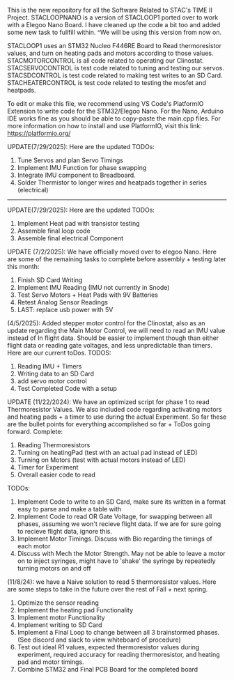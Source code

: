 This is the new repository for all the Software Related to STAC's TIME II Project.
STACLOOPNANO is a version of STACLOOP1 ported over to work with a Elegoo Nano Board. I have cleaned up the code a bit too and added some new task to fullfill within.
^We will be using this version from now on.

STACLOOP1 uses an STM32 Nucleo F446RE Board to Read thermoresistor values, and turn on heating pads and motors according to those values.
STACMOTORCONTROL is all code related to operating our Clinostat.
STACSERVOCONTROL is test code related to tuning and testing our servos.
STACSDCONTROL is test code related to making test writes to an SD Card.
STACHEATERCONTROL is test code related to testing the mosfet and heatpads.

To edit or make this file, we recommend using VS Code's PlatformIO Extension to write code for the STM32/Elegoo Nano. For the Nano, Arduino IDE works fine as you should be able to copy-paste the main.cpp files. For more information on how to install and use PlatformIO, visit this link: 
https://platformio.org/

UPDATE(7/29/2025): Here are the updated TODOs:
1. Tune Servos and plan Servo Timings
2. Implement IMU Function for phase swapping
3. Integrate IMU component to Breadboard.
4.  Solder Thermistor to longer wires and heatpads together in series (electrical)

----------------------------------------------------------------------------------------------------------------------------------------------------------------------------------------------------------------

UPDATE(7/29/2025): Here are the updated TODOs:
1. Implement Heat pad with transistor testing
2. Assemble final loop code
3. Assemble final electrical Component

UPDATE (7/2/2025): We have officially moved over to elegoo Nano. Here are some of the remaining tasks to complete before assembly + testing later this month:
1. Finish SD Card Writing
2. Implement IMU Reading (IMU not currently in Snode)
3. Test Servo Motors + Heat Pads with 9V Batteries
4. Retest Analog Sensor Readings
5. LAST: replace usb power with 5V

(4/5/2025): Added stepper motor control for the Clinostat, also as an update regarding the Main Motor Control, we will need to read an IMU value instead of In flight data. Should be easier to implement though than either flight data or reading gate voltages, and less unpredictable than timers. Here are our current toDos.
TODOS:
1. Reading IMU + Timers
2. Writing data to an SD Card
3. add servo motor control
4. Test Completed Code with a setup

UPDATE (11/22/2024): We have an optimized script for phase 1 to read Thermoresistor Values. We also included code regarding activating motors and heating pads + a timer to use during the actual Experiment. 
So far these are the bullet points for everything accomplished so far + ToDos going forward.
Complete:
1. Reading Thermoresistors
2. Turning on heatingPad (test with an actual pad instead of LED)
3. Turning on Motors (test with actual motors instead of LED)
4. Timer for Experiment
5. Overall easier code to read

TODOs:
1. Implement Code to write to an SD Card, make sure its written in a format easy to parse and make a table with
2. Implement Code to read OR Gate Voltage, for swapping between all phases, assuming we won't recieve flight data. If we are for sure going to recieve flight data, ignore this.
3. Implement Motor Timings. Discuss with Bio regarding the timings of each motor
4. Discuss with Mech the Motor Strength. May not be able to leave a motor on to inject syringes, might have to 'shake' the syringe by repeatedly turning motors on and off


(11/8/24): we have a Naive solution to read 5 thermoresistor values. Here are some steps to take in the future over the rest of Fall + next spring.

1. Optimize the sensor reading
2. Implement the heating pad Functionality
3. Implement motor Functionality
4. Implement writing to SD Card
5. Implement a Final Loop to change between all 3 brainstormed phases. (See discord and slack to view whiteboard of procedure)
6. Test out ideal R1 values, expected thermoresistor values during experiment, required accuracy for reading thermoresistor, and heating pad and motor timings. 
7. Combine STM32 and Final PCB Board for the completed board


